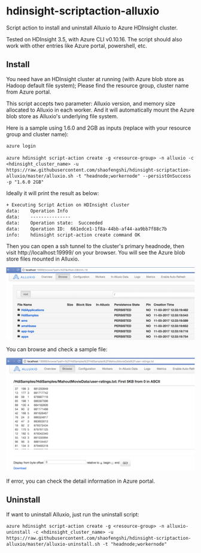 # hdinsight-scriptaction-alluxio

Script action to install and uninstall Alluxio to Azure HDInsight cluster.

Tested on HDInsight 3.5, with Azure CLI v0.10.16. The script should also work with other entries like Azure portal, powershell, etc.

## Install

You need have an HDInsight cluster at running (with Azure blob store as Hadoop default file system); Please find the resource group, cluster name from Azure portal. 

This script accepts two parameter: Alluxio version, and memory size allocated to Alluxio in each worker. And it will automatically mount the Azure blob store as Alluxio's underlying file system. 

Here is a sample using 1.6.0 and 2GB as inputs (replace with your resource group and cluster name):

```
azure login

azure hdinsight script-action create -g <resource-group> -n alluxio -c <hdinsight_cluster_name> -u https://raw.githubusercontent.com/shaofengshi/hdinsight-scriptaction-alluxio/master/alluxio.sh -t "headnode;workernode" --persistOnSuccess -p "1.6.0 2GB"
```

Ideally it will print the result as below:

```
+ Executing Script Action on HDInsight cluster
data:    Operation Info
data:    ---------------
data:    Operation state:  Succeeded
data:    Operation ID:  661edce1-1f8a-44bb-af44-aa9bb7f88c7b
info:    hdinsight script-action create command OK
```

Then you can open a ssh tunnel to the cluster's primary headnode, then visit http://localhost:19999/ on your browser. You will see the Azure blob store files mounted in Alluxio.

![Alluxio on Azure blob store](https://raw.githubusercontent.com/shaofengshi/hdinsight-scriptaction-alluxio/master/alluxio-azure-1.png)

You can browse and check a sample file:

![Alluxio on Azure blob store](https://raw.githubusercontent.com/shaofengshi/hdinsight-scriptaction-alluxio/master/alluxio-azure-2.png)

If error, you can check the detail information in Azure portal.


## Uninstall

If want to uninstall Alluxio, just run the uninstall script:

```
azure hdinsight script-action create -g <resource-group> -n alluxio-uninstall -c <hdinsight_cluster_name> -u https://raw.githubusercontent.com/shaofengshi/hdinsight-scriptaction-alluxio/master/alluxio-uninstall.sh -t "headnode;workernode"
```